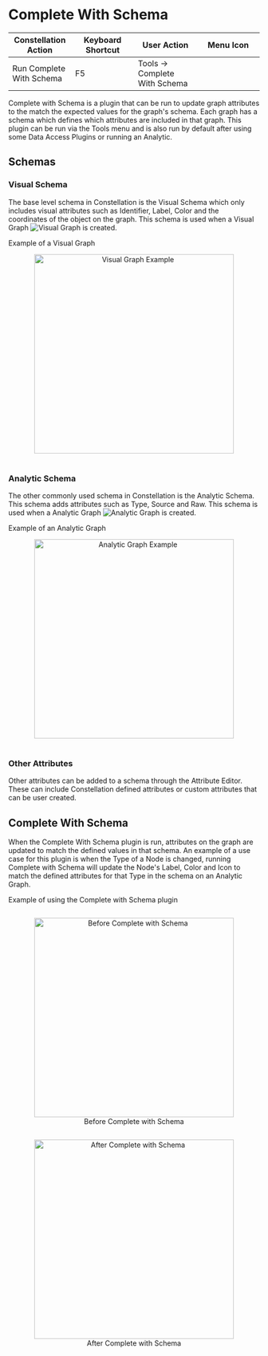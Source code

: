# Complete With Schema

<table class="table table-striped">
<colgroup>
<col style="width: 25%" />
<col style="width: 25%" />
<col style="width: 25%" />
<col style="width: 25%" />
</colgroup>
<thead>
<tr class="header">
<th>Constellation Action</th>
<th>Keyboard Shortcut</th>
<th>User Action</th>
<th>Menu Icon</th>
</tr>
</thead>
<tbody>
<tr class="odd">
<td>Run Complete With Schema</td>
<td>F5</td>
<td>Tools -&gt; Complete With Schema</td>
<td>
<img src="../ext/docs/CoreVisualSchema/src/au/gov/asd/tac/constellation/graph/schema/visual/resources/completeWithSchema.png" width="16" height="16" />
</td>
</tr>
</tbody>
</table>

Complete with Schema is a plugin that can be run to update graph attributes to the
match the expected values for the graph's schema. Each graph has a schema which 
defines which attributes are included in that graph. This plugin can be run via 
the Tools menu and is also run by default after using some Data Access Plugins or
running an Analytic. 

## Schemas

### Visual Schema

The base level schema in Constellation is the Visual Schema which only includes 
visual attributes such as Identifier, Label, Color and the coordinates of the 
object on the graph. This schema is used when a Visual Graph <img src="../ext/docs/CoreVisualSchema/src/au/gov/asd/tac/constellation/graph/schema/visual/resources/visual_graph.png" alt="Visual Graph" />
is created.

Example of a Visual Graph 
<div style="text-align: center">
<img height=400 src="../ext/docs/CoreVisualSchema/src/au/gov/asd/tac/constellation/graph/schema/visual/resources/visual_graph_example.png" alt="Visual Graph Example" />
</div>

<br />

### Analytic Schema

The other commonly used schema in Constellation is the Analytic Schema. This schema 
adds attributes such as Type, Source and Raw. This schema is used when a Analytic
Graph <img src="../ext/docs/CoreVisualSchema/src/au/gov/asd/tac/constellation/graph/schema/visual/resources/analytic_graph.png" alt="Analytic Graph" /> 
is created.

Example of an Analytic Graph 
<div style="text-align: center">
<img height=400 src="../ext/docs/CoreVisualSchema/src/au/gov/asd/tac/constellation/graph/schema/visual/resources/analytic_graph_example.png" alt="Analytic Graph Example" />
</div>
<br />

### Other Attributes

Other attributes can be added to a schema through the Attribute Editor. These can 
include Constellation defined attributes or custom attributes that can be user created.
<br />

## Complete With Schema

When the Complete With Schema plugin is run, attributes on the graph are updated
to match the defined values in that schema. An example of a use case for this plugin 
is when the Type of a Node is changed, running Complete with Schema 
will update the Node's Label, Color and Icon to match the defined attributes for 
that Type in the schema on an Analytic Graph. 

Example of using the Complete with Schema plugin
<div style="text-align: center">
    <figure style="display: inline-block">
        <img height=400 src="../ext/docs/CoreVisualSchema/src/au/gov/asd/tac/constellation/graph/schema/visual/resources/analytic_before_schema.png" alt="Before Complete with Schema" />
        <figcaption>Before Complete with Schema</figcaption>
    </figure>
    <figure style="display: inline-block">
        <img height=400 src="../ext/docs/CoreVisualSchema/src/au/gov/asd/tac/constellation/graph/schema/visual/resources/analytic_after_schema.png" alt="After Complete with Schema" />
        <figcaption>After Complete with Schema</figcaption>
    </figure>
</div>